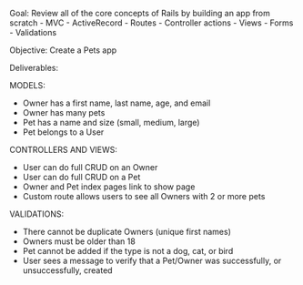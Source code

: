 
Goal: Review all of the core concepts of Rails by building an app from scratch
	- MVC
	- ActiveRecord
	- Routes
	- Controller actions
	- Views
	- Forms
	- Validations

Objective: Create a Pets app

Deliverables:

MODELS:

- Owner has a first name, last name, age, and email
- Owner has many pets
- Pet has a name and size (small, medium, large)
- Pet belongs to a User

CONTROLLERS AND VIEWS:
- User can do full CRUD on an Owner
- User can do full CRUD on a Pet
- Owner and Pet index pages link to show page
- Custom route allows users to see all Owners with 2 or more pets


VALIDATIONS:
- There cannot be duplicate Owners (unique first names)
- Owners must be older than 18
- Pet cannot be added if the type is not a dog, cat, or bird
- User sees a message to verify that a Pet/Owner was successfully, or unsuccessfully, created
